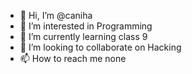 - 👋 Hi, I’m @caniha
- 👀 I’m interested in Programming
- 🌱 I’m currently learning class 9
- 💞️ I’m looking to collaborate on Hacking
- 📫 How to reach me none

<!---
caniha/caniha is a ✨ special ✨ repository because its `README.md` (this file) appears on your GitHub profile.
You can click the Preview link to take a look at your changes.
--->

